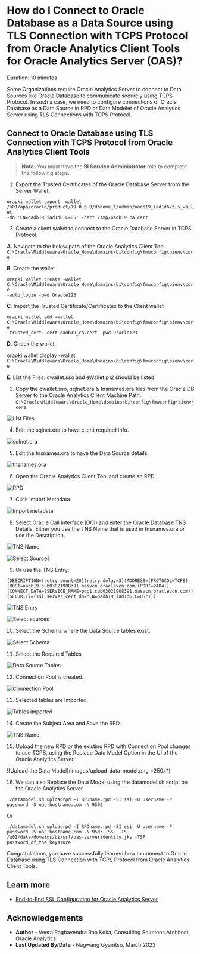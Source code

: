 # How do I Connect to Oracle Database as a Data Source using TLS Connection with TCPS Protocol from Oracle Analytics Client Tools for Oracle Analytics Server (OAS)?

Duration: 10 minutes

Some Organizations require Oracle Analytics Server to connect to Data Sources like Oracle Database to communicate securely using TCPS Protocol. In such a case, we need to configure connections of Oracle Database as a Data Source in RPD or Data Modeler of Oracle Analytics Server using TLS Connections with TCPS Protocol.

## Connect to Oracle Database using TLS Connection with TCPS Protocol from Oracle Analytics Client Tools
> **Note:** You must have the **BI Service Administrator** role to complete the following steps.

1. Export the Trusted Certificates of the Oracle Database Server from the Server Wallet.

  <code>orapki wallet export -wallet /u01/app/oracle/product/19.0.0.0/dbhome_1/admin/oadb19_iad1d6/tls_wallet -dn 'CN=oadb19_iad1d6,C=US' -cert /tmp/oadb19_ca.cert</code>

2. Create a client wallet to connect to the Oracle Database Server in TCPS Protocol.

  **A**. Navigate to the below path of the Oracle Analytics Client Tool <code>C:\Oracle\Middleware\Oracle_Home\domains\bi\config\fmwconfig\bienv\core</code>

  **B**. Create the wallet

  <code>orapki wallet create -wallet
  C:\Oracle\Middleware\Oracle_Home\domains\bi\config\fmwconfig\bienv\core -auto_login -pwd Oracle123</code>

  **C**. Import the Trusted Certificate/Certificates to the Client wallet

  <code>orapki wallet add -wallet C:\Oracle\Middleware\Oracle_Home\domains\bi\config\fmwconfig\bienv\core -trusted_cert -cert oadb19_ca.cert -pwd Oracle123</code>

  **D**. Check the wallet

  orapki wallet display -wallet <code>C:\Oracle\Middleware\Oracle_Home\domains\bi\config\fmwconfig\bienv\core</code>

  **E**. List the Files: cwallet.sso and eWallet.p12 should be listed

3. Copy the cwallet.sso, sqlnet.ora & tnsnames.ora files from the Oracle DB Server to the Oracle Analytics Client Machine Path:
<code>C:\Oracle\Middleware\Oracle_Home\domains\bi\config\fmwconfig\bienv\core</code>

  ![List Files](images/list-files.png)

4. Edit the sqlnet.ora to have client required info.

  ![sqlnet.ora](images/sqlnet-ora.png)

5. Edit the tnsnames.ora to have the Data Source details.

  ![tnsnames.ora](images/tnsnames-ora.png)

6. Open the Oracle Analytics Client Tool and create an RPD.

  ![RPD](images/rpd.png)

7. Click Import Metadata.

  ![Import metadata](images/import-metadata.png)

8. Select Oracle Call Interface (OCI) and enter the Oracle Database TNS Details. Either you use the TNS Name that is used in tnsnames.ora or use the Description.

  ![TNS Name](images/tns-name.png)

  ![Select Sources](images/select-sources.png)

9. Or use the TNS Entry:

  <code>(DESCRIPTION=(retry_count=20)(retry_delay=3)(ADDRESS=(PROTOCOL=TCPS)(HOST=oadb19.sub03021908391.oasvcn.oraclevcn.com)(PORT=2484))(CONNECT_DATA=(SERVICE_NAME=pdb1.sub03021908391.oasvcn.oraclevcn.com))(SECURITY=(ssl_server_cert_dn="CN=oadb19_iad1d6,C=US")))</code>

  ![TNS Entry](images/tns-entry.png)

  ![Select sources](images/select-sources2.png)

10. Select the Schema where the Data Source tables exist.

  ![Select Schema](images/select-schema.png)

11. Select the Required Tables

  ![Data Source Tables](images/data-source-tables.png)

12. Connection Pool is created.

  ![Connection Pool](images/connection-pool.png)

13. Selected tables are Imported.

  ![Tables imported](images/tables-imported.png)

14. Create the Subject Area and Save the RPD.

  ![TNS Name](images/save-rpd.png)

15. Upload the new RPD or the existing RPD with Connection Pool changes to use TCPS, using the Replace Data Model Option in the UI of the Oracle Analytics Server.

  ![Upload the Data Model](images/upload-data-model.png =250x*)

16. We can also Replace the Data Model using the datamodel.sh script on the Oracle Analytics Server.

  <code>./datamodel.sh uploadrpd -I RPDname.rpd -SI ssi -U username -P password -S oas-hostname.com -N 9502</code>

  Or

  <code>./datamodel.sh uploadrpd -I RPDname.rpd -SI ssi -U username -P password -S oas-hostname.com -N 9503 -SSL -TS /u01/data/domains/bi/ssl/oas-serveridentity.jks -TSP password_of_the_keystore</code>

Congratulations, you have successfully learned how to connect to Oracle Database using TLS Connection with TCPS Protocol from Oracle Analytics Client Tools.

## Learn more
* [End-to-End SSL Configuration for Oracle Analytics Server](https://blogs.oracle.com/analytics/post/oas-mp-end-to-end-ssl)

## Acknowledgements
* **Author** - Veera Raghavendra Rao Koka, Consulting Solutions Architect, Oracle Analytics
* **Last Updated By/Date** - Nagwang Gyamtso,  March 2023
